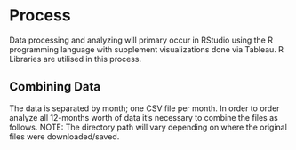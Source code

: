 # Process
Data processing and analyzing will primary occur in RStudio using the R programming language with supplement visualizations done via Tableau. R Libraries are utilised in this process. 

## Combining Data
The data is separated by month; one CSV file per month. In order to order analyze all 12-months worth of data it’s necessary to combine the files as follows. NOTE: The directory path will vary depending on where the original files were downloaded/saved.

